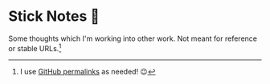 # Stick Notes 📝

Some thoughts which I'm working into other work. Not meant for reference or stable URLs.[^ins]

[^ins]: I use [GitHub permalinks](https://docs.github.com/en/repositories/working-with-files/using-files/getting-permanent-links-to-files) as needed! 😉
